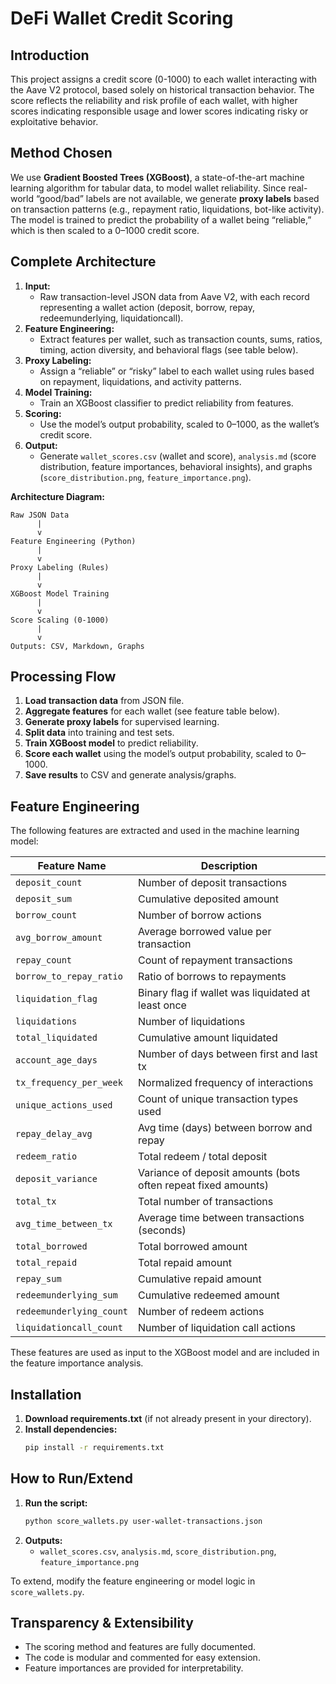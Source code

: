 # DeFi Wallet Credit Scoring

## Introduction
This project assigns a credit score (0-1000) to each wallet interacting with the Aave V2 protocol, based solely on historical transaction behavior. The score reflects the reliability and risk profile of each wallet, with higher scores indicating responsible usage and lower scores indicating risky or exploitative behavior.

## Method Chosen
We use **Gradient Boosted Trees (XGBoost)**, a state-of-the-art machine learning algorithm for tabular data, to model wallet reliability. Since real-world “good/bad” labels are not available, we generate **proxy labels** based on transaction patterns (e.g., repayment ratio, liquidations, bot-like activity). The model is trained to predict the probability of a wallet being “reliable,” which is then scaled to a 0–1000 credit score.

## Complete Architecture
1. **Input:**
   - Raw transaction-level JSON data from Aave V2, with each record representing a wallet action (deposit, borrow, repay, redeemunderlying, liquidationcall).
2. **Feature Engineering:**
   - Extract features per wallet, such as transaction counts, sums, ratios, timing, action diversity, and behavioral flags (see table below).
3. **Proxy Labeling:**
   - Assign a “reliable” or “risky” label to each wallet using rules based on repayment, liquidations, and activity patterns.
4. **Model Training:**
   - Train an XGBoost classifier to predict reliability from features.
5. **Scoring:**
   - Use the model’s output probability, scaled to 0–1000, as the wallet’s credit score.
6. **Output:**
   - Generate `wallet_scores.csv` (wallet and score), `analysis.md` (score distribution, feature importances, behavioral insights), and graphs (`score_distribution.png`, `feature_importance.png`).

**Architecture Diagram:**

```
Raw JSON Data
      |
      v
Feature Engineering (Python)
      |
      v
Proxy Labeling (Rules)
      |
      v
XGBoost Model Training
      |
      v
Score Scaling (0-1000)
      |
      v
Outputs: CSV, Markdown, Graphs
```

## Processing Flow
1. **Load transaction data** from JSON file.
2. **Aggregate features** for each wallet (see feature table below).
3. **Generate proxy labels** for supervised learning.
4. **Split data** into training and test sets.
5. **Train XGBoost model** to predict reliability.
6. **Score each wallet** using the model’s output probability, scaled to 0–1000.
7. **Save results** to CSV and generate analysis/graphs.

## Feature Engineering
The following features are extracted and used in the machine learning model:

| Feature Name            | Description                                                   |
| ----------------------- | ------------------------------------------------------------- |
| `deposit_count`         | Number of deposit transactions                                |
| `deposit_sum`           | Cumulative deposited amount                                   |
| `borrow_count`          | Number of borrow actions                                      |
| `avg_borrow_amount`     | Average borrowed value per transaction                        |
| `repay_count`           | Count of repayment transactions                               |
| `borrow_to_repay_ratio` | Ratio of borrows to repayments                                |
| `liquidation_flag`      | Binary flag if wallet was liquidated at least once            |
| `liquidations`          | Number of liquidations                                        |
| `total_liquidated`      | Cumulative amount liquidated                                  |
| `account_age_days`      | Number of days between first and last tx                      |
| `tx_frequency_per_week` | Normalized frequency of interactions                          |
| `unique_actions_used`   | Count of unique transaction types used                        |
| `repay_delay_avg`       | Avg time (days) between borrow and repay                      |
| `redeem_ratio`          | Total redeem / total deposit                                  |
| `deposit_variance`      | Variance of deposit amounts (bots often repeat fixed amounts) |
| `total_tx`              | Total number of transactions                                  |
| `avg_time_between_tx`   | Average time between transactions (seconds)                   |
| `total_borrowed`        | Total borrowed amount                                         |
| `total_repaid`          | Total repaid amount                                           |
| `repay_sum`             | Cumulative repaid amount                                      |
| `redeemunderlying_sum`  | Cumulative redeemed amount                                    |
| `redeemunderlying_count`| Number of redeem actions                                      |
| `liquidationcall_count` | Number of liquidation call actions                            |

These features are used as input to the XGBoost model and are included in the feature importance analysis.

## Installation

1. **Download requirements.txt** (if not already present in your directory).
2. **Install dependencies:**
   ```bash
   pip install -r requirements.txt
   ```

## How to Run/Extend
1. **Run the script:**
   ```bash
   python score_wallets.py user-wallet-transactions.json
   ```
2. **Outputs:**
   - `wallet_scores.csv`, `analysis.md`, `score_distribution.png`, `feature_importance.png`

To extend, modify the feature engineering or model logic in `score_wallets.py`.

## Transparency & Extensibility
- The scoring method and features are fully documented.
- The code is modular and commented for easy extension.
- Feature importances are provided for interpretability. 